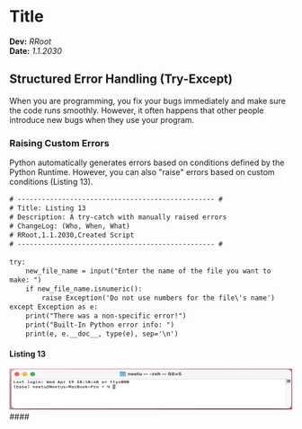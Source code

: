 # Title
**Dev:** *RRoot*   
**Date:** *1.1.2030*

## Structured Error Handling (Try-Except)
When you are programming, you fix your bugs immediately and make sure the code runs smoothly. However, it often happens that other people introduce new bugs when they use your program.

### Raising Custom Errors
Python automatically generates errors based on conditions defined by the Python Runtime. However, you can also "raise" errors based on custom conditions (Listing 13). 

```
# ------------------------------------------------- #
# Title: Listing 13
# Description: A try-catch with manually raised errors
# ChangeLog: (Who, When, What)
# RRoot,1.1.2030,Created Script
# ------------------------------------------------- #

try:
    new_file_name = input("Enter the name of the file you want to make: ")
    if new_file_name.isnumeric():
        raise Exception('Do not use numbers for the file\'s name')
except Exception as e:
    print("There was a non-specific error!")
    print("Built-In Python error info: ")
    print(e, e.__doc__, type(e), sep='\n')
```
#### Listing 13
![Results of Listing 13](https://github.com/upd-neetu/ITFnd100-Mod07/blob/main/Picture1.png "Results of Listing 13")####
